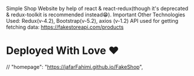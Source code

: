 Simple Shop Website by help of react & react-redux(though it's deprecated & redux-toolkit is recommended instead😁).
Important Other Technologies Used: Redux(v-4.2), Bootstrap(v-5.2), axios (v-1.2)
API used for getting fetching data: https://fakestoreapi.com/products

# Deployed With Love ❤️

// "homepage": "https://jafarFahimi.github.io/FakeShop",
